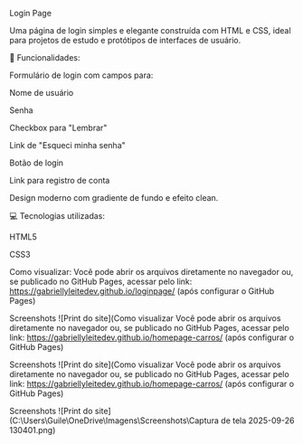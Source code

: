 Login Page

Uma página de login simples e elegante construída com HTML e CSS, ideal para projetos de estudo e protótipos de interfaces de usuário.

🔹 Funcionalidades:

Formulário de login com campos para:

Nome de usuário

Senha

Checkbox para "Lembrar"

Link de "Esqueci minha senha"

Botão de login

Link para registro de conta

Design moderno com gradiente de fundo e efeito clean.

💻 Tecnologias utilizadas:

HTML5

CSS3

Como visualizar:
Você pode abrir os arquivos diretamente no navegador ou, se publicado no GitHub Pages, acessar pelo link:
https://gabriellyleitedev.github.io/loginpage/ (após configurar o GitHub Pages)

Screenshots
![Print do site](Como visualizar
Você pode abrir os arquivos diretamente no navegador ou, se publicado no GitHub Pages, acessar pelo link:
https://gabriellyleitedev.github.io/homepage-carros/ (após configurar o GitHub Pages)

Screenshots
![Print do site](Como visualizar
Você pode abrir os arquivos diretamente no navegador ou, se publicado no GitHub Pages, acessar pelo link:
https://gabriellyleitedev.github.io/homepage-carros/ (após configurar o GitHub Pages)

Screenshots
![Print do site](C:\Users\Guile\OneDrive\Imagens\Screenshots\Captura de tela 2025-09-26 130401.png)
